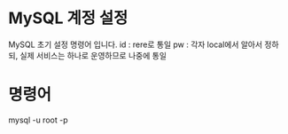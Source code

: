 # MySQL 계정 설정
MySQL 초기 설정 명령어 입니다.
id : rere로 통일
pw : 각자 local에서 알아서 정하되, 실제 서비스는 하나로 운영하므로 나중에 통일

# 명령어

mysql -u root -p

